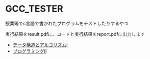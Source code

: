 # GCC_TESTER
授業等でc言語で書かれたプログラムをテストしたりするやつ

実行結果をresult.pdfに、コードと実行結果をreport.pdfに出力します

- [データ構造とアルゴリズムI](./データ構造とアルゴリズムI/)
- [プログラミングII](./プログラミングII/)